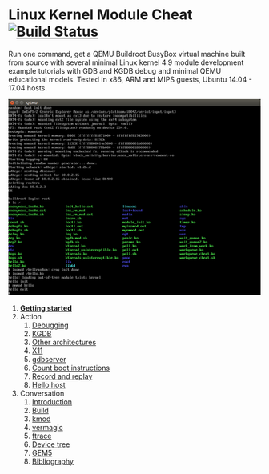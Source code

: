 # Linux Kernel Module Cheat [![Build Status](https://travis-ci.org/cirosantilli/linux-kernel-module-cheat.svg?branch=master)](https://travis-ci.org/cirosantilli/linux-kernel-module-cheat)

Run one command, get a QEMU Buildroot BusyBox virtual machine built from source with several minimal Linux kernel 4.9 module development example tutorials with GDB and KGDB debug and minimal QEMU educational models. Tested in x86, ARM and MIPS guests, Ubuntu 14.04 - 17.04 hosts.

![](screenshot.png)

1.  [**Getting started**](getting-started.md)
1.  Action
    1.  [Debugging](debugging.md)
    1.  [KGDB](kgdb.md)
    1.  [Other architectures](other-architectures.md)
    1.  [X11](x11.md)
    1.  [gdbserver](gdbserver.md)
    1.  [Count boot instructions](count-boot-instructions.md)
    1.  [Record and replay](record-and-replay.md)
    1.  [Hello host](hello_host/)
1.  Conversation
    1.  [Introduction](introduction.md)
    1.  [Build](build.md)
    1.  [kmod](kmod.md)
    1.  [vermagic](vermagic.md)
    1.  [ftrace](ftrace.md)
    1.  [Device tree](device-tree.md)
    1.  [GEM5](gem5.md)
    1.  [Bibliography](bibliography.md)
